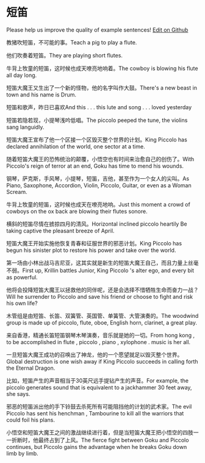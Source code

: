 # 短笛

Please help us improve the quality of example sentences! [Edit on Github](https://github.com/jiyushe/jiyu-example-sentence-source/blob/main/chinese/duandi.md)

<p><span class="chinese">教猪吹短笛，不可能的事。</span><span class="english">Teach a pig to play a flute.</span></p>

<p><span class="chinese">他们吹奏着短笛。</span><span class="english">They are playing short flutes.</span></p>

<p><span class="chinese">牛背上牧童的短笛，这时候也成天嘹亮地响着。</span><span class="english">The cowboy is blowing his flute all day long.</span></p>

<p><span class="chinese">短笛大魔王又生出了一个新的怪物，他的名字叫作大鼓。</span><span class="english">There's a new beast in town and his name is Drum.</span></p>

<p><span class="chinese">短笛和歌声，昨日已喜欢</span><span class="english">And this . . . this lute and song . . . loved yesterday</span></p>

<p><span class="chinese">短笛若隐若现，小提琴浅吟低唱。</span><span class="english">The piccolo peeped the tune, the violins sang languidly.</span></p>

<p><span class="chinese">短笛大魔王宣布了他一个区接一个区毁灭整个世界的计划。</span><span class="english">King Piccolo has declared annihilation of the world, one sector at a time.</span></p>

<p><span class="chinese">随着短笛大魔王的恐怖统治的颠覆，小悟空也有时间来治愈自己的创伤了。</span><span class="english">With Piccolo's reign of terror at an end, Goku has time to mend his wounds.</span></p>

<p><span class="chinese">钢琴，萨克斯，手风琴，小提琴，短笛，吉他，甚至作为一个女人的尖叫。</span><span class="english">As Piano, Saxophone, Accordion, Violin, Piccolo, Guitar, or even as a Woman Scream.</span></p>

<p><span class="chinese">牛背上牧童的短笛，这时候也成天在嘹亮地响。</span><span class="english">Just this moment a crowd of cowboys on the ox back are blowing their flutes sonore.</span></p>

<p><span class="chinese">横斜的短笛尽情在掳掠四月的清风。</span><span class="english">Horizontal inclined piccolo heartily Be taking captive the pleasant breeze of April.</span></p>

<p><span class="chinese">短笛大魔王开始实施他恢复青春和征服世界的邪恶计划。</span><span class="english">King Piccolo has begun his sinister plot to restore his power and take over the world.</span></p>

<p><span class="chinese">第一场由小林出战马吉尼亚，这其实就是新生的短笛大魔王自己，而且力量上丝毫不弱。</span><span class="english">First up, Krillin battles Junior, King Piccolo 's alter ego, and every bit as powerful.</span></p>

<p><span class="chinese">他将会投降短笛大魔王以拯救他的同伴呢，还是会选择不惜牺牲生命而奋力一战？</span><span class="english">Will he surrender to Piccolo and save his friend or choose to fight and risk his own life?</span></p>

<p><span class="chinese">木管组是由短笛、长笛、双簧管、英国管、单簧管、大管演奏的。</span><span class="english">The woodwind group is made up of piccolo, flute, oboe, English horn, clarinet, a great play.</span></p>

<p><span class="chinese">来自香港，精通长笛短笛钢琴木琴演奏，音乐就是她的一切。</span><span class="english">From hong kong , to be accomplished in flute , piccolo , piano , xylophone . music is her all.</span></p>

<p><span class="chinese">一旦短笛大魔王成功的召唤出了神龙，他的一个愿望就足以毁灭整个世界。</span><span class="english">Global destruction is one wish away if King Piccolo succeeds in calling forth the Eternal Dragon.</span></p>

<p><span class="chinese">比如，短笛产生的声音相当于30英尺远手提钻产生的声音。</span><span class="english">For example, the piccolo generates sound that is equivalent to a jackhammer 30 feet away, she says.</span></p>

<p><span class="chinese">邪恶的短笛派出他的手下铃鼓去杀死所有可能阻挡他的计划的武术家。</span><span class="english">The evil Piccolo has sent his henchman , Tambourine to kill all the warriors that could foil his plans.</span></p>

<p><span class="chinese">小悟空和短笛大魔王之间的激战继续进行着，但是当短笛大魔王把小悟空的四肢一一折断时，他最终占到了上风。</span><span class="english">The fierce fight between Goku and Piccolo continues, but Piccolo gains the advantage when he breaks Goku down limb by limb.</span></p>

